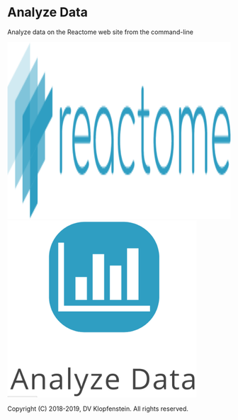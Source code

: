 # Analyze Data
Analyze data on the Reactome web site from the command-line

<img src="images/logo_reactome.png" height="400pt">
<img src="images/reactome_analyze.png"i height="400pt">

Copyright (C) 2018-2019, DV Klopfenstein. All rights reserved.
